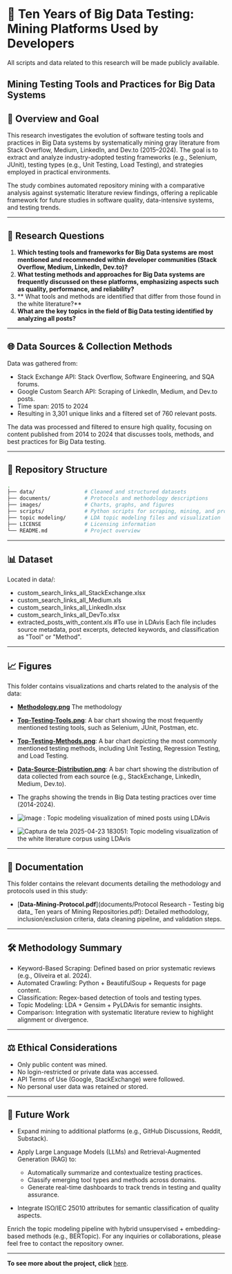 # 🧪 Ten Years of Big Data Testing: Mining Platforms Used by Developers
All scripts and data related to this research will be made publicly available.
## Mining Testing Tools and Practices for Big Data Systems

## 📌 Overview and Goal
This research investigates the evolution of software testing tools and practices in Big Data systems by systematically mining gray literature from Stack Overflow, Medium, LinkedIn, and Dev.to (2015–2024). The goal is to extract and analyze industry-adopted testing frameworks (e.g., Selenium, JUnit), testing types (e.g., Unit Testing, Load Testing), and strategies employed in practical environments.

The study combines automated repository mining with a comparative analysis against systematic literature review findings, offering a replicable framework for future studies in software quality, data-intensive systems, and testing trends.

---

## 🧠 Research Questions
1. **Which testing tools and frameworks for Big Data systems are most mentioned and recommended within developer communities (Stack Overflow, Medium, LinkedIn, Dev.to)?**
2. **What testing methods and approaches for Big Data systems are frequently discussed on these platforms, emphasizing aspects such as quality, performance, and reliability?**
3. ** What tools and methods are identified that differ from those found in the white literature?**
4. **What are the key topics in the field of Big Data testing identified by analyzing all posts?**

---

## 🌐 Data Sources & Collection Methods
Data was gathered from:
   - Stack Exchange API: Stack Overflow, Software Engineering, and SQA forums.
   - Google Custom Search API: Scraping of LinkedIn, Medium, and Dev.to posts.
   - Time span: 2015 to 2024
   - Resulting in 3,301 unique links and a filtered set of 760 relevant posts.

The data was processed and filtered to ensure high quality, focusing on content published from 2014 to 2024 that discusses tools, methods, and best practices for Big Data testing.

---

## 📁 Repository Structure
```bash
.
├── data/                # Cleaned and structured datasets
├── documents/           # Protocols and methodology descriptions
├── images/              # Charts, graphs, and figures
├── scripts/             # Python scripts for scraping, mining, and processing
├── topic modeling/      # LDA topic modeling files and visualization
├── LICENSE              # Licensing information
└── README.md            # Project overview
```
---

## 📊 Dataset
Located in data/:
   - custom_search_links_all_StackExchange.xlsx
   - custom_search_links_all_Medium.xls
   - custom_search_links_all_LinkedIn.xlsx
   - custom_search_links_all_DevTo.xlsx
   - extracted_posts_with_content.xls  #To use in LDAvis
Each file includes source metadata, post excerpts, detected keywords, and classification as "Tool" or "Method".

---

## 📈 Figures
This folder contains visualizations and charts related to the analysis of the data:
- [**Methodology.png**](images/method-MSR.png) The methodology
- [**Top-Testing-Tools.png**](images/Frequency-Tools.png): A bar chart showing the most frequently mentioned testing tools, such as Selenium, JUnit, Postman, etc.
- [**Top-Testing-Methods.png**](images/Frequency-Methods.png):  A bar chart depicting the most commonly mentioned testing methods, including Unit Testing, Regression Testing, and Load Testing.
- [**Data-Source-Distribution.png**](images/Posts-Source.png):  A bar chart showing the distribution of data collected from each source (e.g., StackExchange, LinkedIn, Medium, Dev.to).
- The graphs showing the trends in Big Data testing practices over time (2014-2024).
- ![image](https://github.com/user-attachments/assets/9aa2b5a1-f5d9-4458-b7e3-f31cbaa0a38e) : Topic modeling visualization of mined posts using LDAvis

- ![Captura de tela 2025-04-23 183051](https://github.com/user-attachments/assets/da808d93-40dc-4a09-80f7-bdb90837e6fa): Topic modeling visualization of the white literature corpus using LDAvis


---

## 📜 Documentation
This folder contains the relevant documents detailing the methodology and protocols used in this study:
- [**Data-Mining-Protocol.pdf**](documents/Protocol Research - Testing big data_ Ten years of Mining Repositories.pdf): Detailed methodology, inclusion/exclusion criteria, data cleaning pipeline, and validation steps.

---

## 🛠️ Methodology Summary
- Keyword-Based Scraping: Defined based on prior systematic reviews (e.g., Oliveira et al. 2024).
- Automated Crawling: Python + BeautifulSoup + Requests for page content.
- Classification: Regex-based detection of tools and testing types.
- Topic Modeling: LDA + Gensim + PyLDAvis for semantic insights.
- Comparison: Integration with systematic literature review to highlight alignment or divergence.

---

## ⚖️ Ethical Considerations

- Only public content was mined.
- No login-restricted or private data was accessed.
- API Terms of Use (Google, StackExchange) were followed.
- No personal user data was retained or stored.

---

## 🚀 Future Work
- Expand mining to additional platforms (e.g., GitHub Discussions, Reddit, Substack).
- Apply Large Language Models (LLMs) and Retrieval-Augmented Generation (RAG) to:
   - Automatically summarize and contextualize testing practices.
   - Classify emerging tool types and methods across domains.
   - Generate real-time dashboards to track trends in testing and quality assurance.

- Integrate ISO/IEC 25010 attributes for semantic classification of quality aspects.

Enrich the topic modeling pipeline with hybrid unsupervised + embedding-based methods (e.g., BERTopic).
For any inquiries or collaborations, please feel free to contact the repository owner.

---

**To see more about the project, click** [here](https://github.com/Icaro0S/testing-tools-bigdata).
